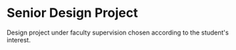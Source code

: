 # Senior Design Project

Design project under faculty supervision chosen according to the student's interest.

